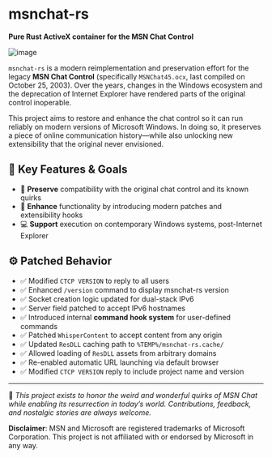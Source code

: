 # msnchat-rs

**Pure Rust ActiveX container for the MSN Chat Control**

![image](https://github.com/user-attachments/assets/c803e090-9a1c-4cb7-b895-4b4a88eeef02)


`msnchat-rs` is a modern reimplementation and preservation effort for the legacy
**MSN Chat Control** (specifically `MSNChat45.ocx`, last compiled on October 25,
2003). Over the years, changes in the Windows ecosystem and the deprecation of
Internet Explorer have rendered parts of the original control inoperable.

This project aims to restore and enhance the chat control so it can run reliably
on modern versions of Microsoft Windows. In doing so, it preserves a piece of
online communication history—while also unlocking new extensibility that the
original never envisioned.

## 🔧 Key Features & Goals

- 🧱 **Preserve** compatibility with the original chat control and its known quirks
- 🚀 **Enhance** functionality by introducing modern patches and extensibility hooks
- 💻 **Support** execution on contemporary Windows systems, post-Internet Explorer

## ⚙️ Patched Behavior

- ✅ Modified `CTCP VERSION` to reply to all users
- ✅ Enhanced `/version` command to display msnchat-rs version
- ✅ Socket creation logic updated for dual-stack IPv6
- ✅ Server field patched to accept IPv6 hostnames
- ✅ Introduced internal **command hook system** for user-defined commands
- ✅ Patched `WhisperContent` to accept content from any origin
- ✅ Updated `ResDLL` caching path to `%TEMP%/msnchat-rs.cache/`
- ✅ Allowed loading of `ResDLL` assets from arbitrary domains
- ✅ Re-enabled automatic URL launching via default browser
- ✅ Modified `CTCP VERSION` reply to include project name and version

---

📝 *This project exists to honor the weird and wonderful quirks of MSN Chat
while enabling its resurrection in today’s world. Contributions, feedback, and
nostalgic stories are always welcome.*

**Disclaimer**: MSN and Microsoft are registered trademarks of Microsoft
Corporation. This project is not affiliated with or endorsed by Microsoft in any
way.
